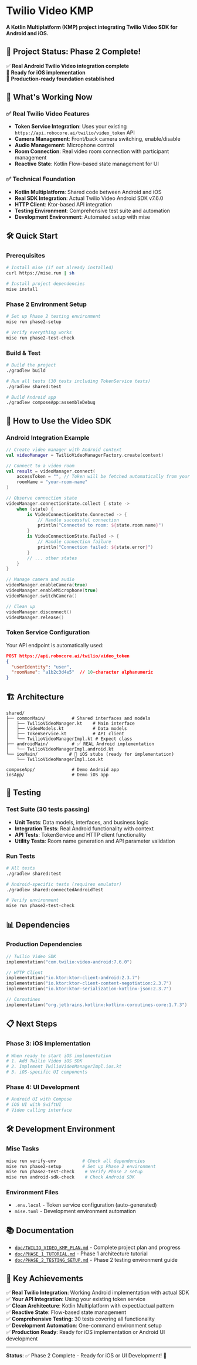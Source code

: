 # Twilio Video KMP

**A Kotlin Multiplatform (KMP) project integrating Twilio Video SDK for Android and iOS.**

## 🎯 **Project Status: Phase 2 Complete!**

✅ **Real Android Twilio Video integration complete**  
🔄 **Ready for iOS implementation**  
📱 **Production-ready foundation established**

## 🚀 **What's Working Now**

### ✅ Real Twilio Video Features
- **Token Service Integration**: Uses your existing `https://api.robocore.ai/twilio/video_token` API
- **Camera Management**: Front/back camera switching, enable/disable
- **Audio Management**: Microphone control
- **Room Connection**: Real video room connection with participant management
- **Reactive State**: Kotlin Flow-based state management for UI

### ✅ Technical Foundation
- **Kotlin Multiplatform**: Shared code between Android and iOS
- **Real SDK Integration**: Actual Twilio Video Android SDK v7.6.0
- **HTTP Client**: Ktor-based API integration
- **Testing Environment**: Comprehensive test suite and automation
- **Development Environment**: Automated setup with mise

## 🛠️ **Quick Start**

### Prerequisites
```bash
# Install mise (if not already installed)
curl https://mise.run | sh

# Install project dependencies
mise install
```

### Phase 2 Environment Setup
```bash
# Set up Phase 2 testing environment
mise run phase2-setup

# Verify everything works
mise run phase2-test-check
```

### Build & Test
```bash
# Build the project
./gradlew build

# Run all tests (30 tests including TokenService tests)
./gradlew shared:test

# Build Android app
./gradlew composeApp:assembleDebug
```

## 📱 **How to Use the Video SDK**

### Android Integration Example

```kotlin
// Create video manager with Android context
val videoManager = TwilioVideoManagerFactory.create(context)

// Connect to a video room
val result = videoManager.connect(
    accessToken = "", // Token will be fetched automatically from your API
    roomName = "your-room-name"
)

// Observe connection state
videoManager.connectionState.collect { state ->
    when (state) {
        is VideoConnectionState.Connected -> {
            // Handle successful connection
            println("Connected to room: ${state.room.name}")
        }
        is VideoConnectionState.Failed -> {
            // Handle connection failure
            println("Connection failed: ${state.error}")
        }
        // ... other states
    }
}

// Manage camera and audio
videoManager.enableCamera(true)
videoManager.enableMicrophone(true)
videoManager.switchCamera()

// Clean up
videoManager.disconnect()
videoManager.release()
```

### Token Service Configuration

Your API endpoint is automatically used:
```json
POST https://api.robocore.ai/twilio/video_token
{
  "userIdentity": "user",
  "roomName": "a1b2c3d4e5"  // 10-character alphanumeric
}
```

## 🏗️ **Architecture**

```
shared/
├── commonMain/          # Shared interfaces and models
│   ├── TwilioVideoManager.kt    # Main interface
│   ├── VideoModels.kt           # Data models
│   ├── TokenService.kt          # API client
│   └── TwilioVideoManagerImpl.kt # Expect class
├── androidMain/         # ✅ REAL Android implementation
│   └── TwilioVideoManagerImpl.android.kt
└── iosMain/            # 🔄 iOS stubs (ready for implementation)
    └── TwilioVideoManagerImpl.ios.kt

composeApp/              # Demo Android app
iosApp/                  # Demo iOS app
```

## 🧪 **Testing**

### Test Suite (30 tests passing)
- **Unit Tests**: Data models, interfaces, and business logic
- **Integration Tests**: Real Android functionality with context
- **API Tests**: TokenService and HTTP client functionality
- **Utility Tests**: Room name generation and API parameter validation

### Run Tests
```bash
# All tests
./gradlew shared:test

# Android-specific tests (requires emulator)
./gradlew shared:connectedAndroidTest

# Verify environment
mise run phase2-test-check
```

## 📊 **Dependencies**

### Production Dependencies
```kotlin
// Twilio Video SDK
implementation("com.twilio:video-android:7.6.0")

// HTTP Client
implementation("io.ktor:ktor-client-android:2.3.7")
implementation("io.ktor:ktor-client-content-negotiation:2.3.7")
implementation("io.ktor:ktor-serialization-kotlinx-json:2.3.7")

// Coroutines
implementation("org.jetbrains.kotlinx:kotlinx-coroutines-core:1.7.3")
```

## 📋 **Next Steps**

### Phase 3: iOS Implementation
```bash
# When ready to start iOS implementation
# 1. Add Twilio Video iOS SDK
# 2. Implement TwilioVideoManagerImpl.ios.kt
# 3. iOS-specific UI components
```

### Phase 4: UI Development
```bash
# Android UI with Compose
# iOS UI with SwiftUI
# Video calling interface
```

## 🛠️ **Development Environment**

### Mise Tasks
```bash
mise run verify-env          # Check all dependencies
mise run phase2-setup        # Set up Phase 2 environment
mise run phase2-test-check    # Verify Phase 2 setup
mise run android-sdk-check    # Check Android SDK
```

### Environment Files
- `.env.local` - Token service configuration (auto-generated)
- `mise.toml` - Development environment automation

## 📚 **Documentation**

- [`doc/TWILIO_VIDEO_KMP_PLAN.md`](doc/TWILIO_VIDEO_KMP_PLAN.md) - Complete project plan and progress
- [`doc/PHASE_1_TUTORIAL.md`](doc/PHASE_1_TUTORIAL.md) - Phase 1 architecture tutorial
- [`doc/PHASE_2_TESTING_SETUP.md`](doc/PHASE_2_TESTING_SETUP.md) - Phase 2 testing environment guide

## 🎯 **Key Achievements**

✅ **Real Twilio Integration**: Working Android implementation with actual SDK  
✅ **Your API Integration**: Using your existing token service  
✅ **Clean Architecture**: Kotlin Multiplatform with expect/actual pattern  
✅ **Reactive State**: Flow-based state management  
✅ **Comprehensive Testing**: 30 tests covering all functionality  
✅ **Development Automation**: One-command environment setup  
✅ **Production Ready**: Ready for iOS implementation or Android UI development  

---

**Status**: ✅ Phase 2 Complete - Ready for iOS or UI Development! 🚀